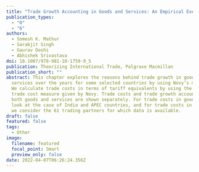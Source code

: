 ```yaml
---
title: "Trade Growth Accounting in Goods and Services: An Empirical Exercise"
publication_types:
  - "0"
  - "6"
authors:
  - Somesh K. Mathur
  - Sarabjit Singh
  - Gaurav Doshi
  - Abhishek Srivastava
doi: 10.1007/978-981-10-1759-9_5
publication: Theorizing International Trade, Palgrave Macmillan
publication_short: ""
abstract: This chapter explores the reasons behind trade growth in goods and
  services over the years for some selected countries by using Novy’s measure.
  We calculate trade costs in terms of tariff equivalents by using the indirect
  trade cost measure given by Novy. Trade costs and trade growth accounting in
  both goods and services are shown separately. For trade costs in goods, we
  look at the case of India and APEC countries, and for trade costs in services
  we consider the 61 trading partners for which data is available.
draft: false
featured: false
tags:
  - Other
image:
  filename: featured
  focal_point: Smart
  preview_only: false
date: 2022-04-07T06:26:24.356Z
---
```

